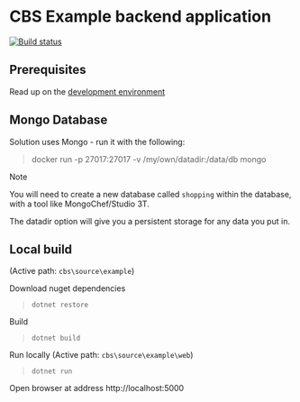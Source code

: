 # CBS Example backend application

[![Build status](https://ci.appveyor.com/api/projects/status/aymmq31lpjdsxk6v?svg=true)](https://ci.appveyor.com/project/karolikl/cbs)

## Prerequisites

Read up on the [development environment](../../Documentation/Contribution/development_environment.md)

## Mongo Database

Solution uses Mongo - run it with the following:

> docker run -p 27017:27017 -v /my/own/datadir:/data/db mongo

> [!Note]
> You will need to create a new database called `shopping` within the database, with a tool like MongoChef/Studio 3T.

The datadir option will give you a persistent storage for any data you put in.

## Local build

(Active path: `cbs\source\example`)

Download nuget dependencies
> `dotnet restore`

Build
> `dotnet build`

Run locally
(Active path: `cbs\source\example\web`)

> `dotnet run`

Open browser at address http://localhost:5000